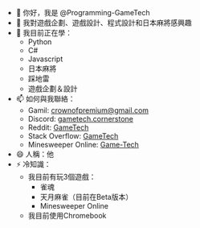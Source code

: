 - 👋 你好，我是 @Programming-GameTech
- 👀 我對遊戲企劃、遊戲設計、程式設計和日本麻將感興趣
- 🌱 我目前正在學：
  - Python
  - C#
  - Javascript
  - 日本麻將
  - 踩地雷
  - 遊戲企劃＆設計
- 📫 如何與我聯絡：
  - Gamil: [crownofpremium@gmail.com](mailto:crownofpremium@gmail.com)
  - Discord: [gametech.cornerstone](https://discord.gg/gafbGdZm)
  - Reddit: [GameTech](https://www.reddit.com/user/magicviii/)
  - Stack Overflow: [GameTech](https://stackoverflow.com/users/28366292/gametech)
  - Minesweeper Online: [Game-Tech](https://minesweeper.online/player/18190272)
- 😄 人稱：他
- ⚡ 冷知識：
  - 我目前有玩3個遊戲：
    - 雀魂
    - 天月麻雀（目前在Beta版本）
    - Minesweeper Online
  - 我目前使用Chromebook
